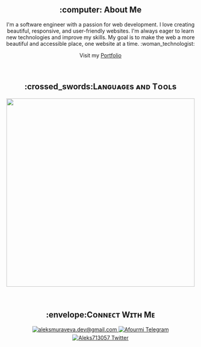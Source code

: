 <div align="center">
    <h2> :computer: About Me</h2>
    <p>I'm a software engineer with a passion for web development. I love creating beautiful, responsive, and user-friendly websites. I'm always eager to learn new technologies and improve my skills. My goal is to make the web a more beautiful and accessible place, one website at a time. :woman_technologist: </p>
    <p>Visit my <a href="https://aleksmuraveva.web.app" target="_blank">Portfolio</a></p>
</div>

</br>

<h2 align="center">:crossed_swords:Lᴀɴɢᴜᴀɢᴇs ᴀɴᴅ Tᴏᴏʟs</h2> 
<p align="center">
<img width="500px"  src="https://skillicons.dev/icons?i=vue,js,html,css,typescript,php,mysql,vite,git,sublime,gulp,figma,scss&perline=7"  />
</p>

</br>

<h2 align="center">:envelope:Cᴏɴɴᴇᴄᴛ Wɪᴛʜ Mᴇ</h2>
<div align="center"> 
<a href="mailto:aleksmuraveva.dev@gmail.com" target="_blank">
<img src="https://img.shields.io/badge/Gmail-D14836?style=for-the-badge&logo=gmail&logoColor=white" alt=aleksmuraveva.dev@gmail.com mail style="margin-bottom: 5px;" />
</a>

<a href="https://t.me/Afourmi" target="_blank">
<img src="https://img.shields.io/badge/Telegram-2CA5E0?style=for-the-badge&logo=telegram&logoColor=white" alt="Afourmi Telegram">
</a>

<a href="https://twitter.com/Aleks713067" target="_blank">
<img src="https://img.shields.io/badge/Twitter-1DA1F2?style=for-the-badge&logo=twitter&logoColor=white" alt="Aleks713057 Twitter" style="margin-bottom: 5px;" />
</a>
</div>
